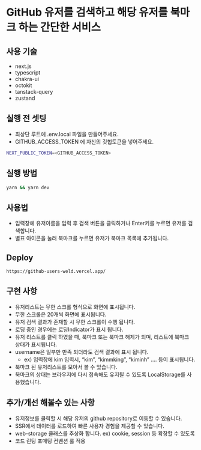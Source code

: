 # GitHub 유저를 검색하고 해당 유저를 북마크 하는 간단한 서비스

## 사용 기술

- next.js
- typescript
- chakra-ui
- octokit
- tanstack-query
- zustand

## 실행 전 셋팅

- 최상단 루트에 .env.local 파일을 만들어주세요.
- GITHUB_ACCESS_TOKEN 에 자신의 깃헙토큰을 넣어주세요.

```sh
NEXT_PUBLIC_TOKEN=<GITHUB_ACCESS_TOKEN>
```

## 실행 방법

```bash
yarn && yarn dev
```

## 사용법

- 입력창에 유저이름을 입력 후 검색 버튼을 클릭하거나 Enter키를 누르면 유저를 검색합니다.
- 별표 아이콘을 눌러 북마크를 누르면 유저가 북마크 목록에 추가됩니다.

## Deploy
```
https://github-users-weld.vercel.app/
```

## 구현 사항

- 유저리스트는 무한 스크롤 형식으로 화면에 표시됩니다.
- 무한 스크롤은 20개씩 화면에 표시됩니다.
- 유저 검색 결과가 존재할 시 무한 스크롤이 수행 됩니다.
- 로딩 중인 경우에는 로딩Indicator가 표시 됩니다.
- 유저 리스트를 클릭 하였을 때, 북마크 또는 북마크 해제가 되며, 리스트에 북마크 상태가 표시됩니다.
- username은 일부만 만족 되더라도 검색 결과에 표시 됩니다.
  - ex) 입력창에 kim 입력시, “kim”, “kimmking”, “kiminh” …. 등이 표시됩니다.
- 북마크 된 유저리스트를 모아서 볼 수 있습니다.
- 북마크의 상태는 브라우저에 다시 접속해도 유지될 수 있도록 LocalStorage를 사용했습니다.

## 추가/개선 해볼수 있는 사항

- 유저정보를 클릭할 시 해당 유저의 github repository로 이동할 수 있습니다.
- SSR에서 데이터를 로드하여 빠른 사용자 경험을 제공할 수 있습니다.
- web-storage 클래스를 추상화 합니다. ex) cookie, session 등 확장할 수 있도록
- 코드 린팅 포매팅 컨벤션 룰 적용